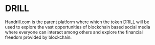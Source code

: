 # DRILL

Handrill.com is the parent platform where which the token DRILL will be used to explore the vast opportunities of blockchain based social media where everyone can interact among others and explore the financial freedom provided by blockchain.
